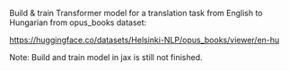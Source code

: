 Build & train Transformer model for a translation task from English to Hungarian from opus_books dataset:


https://huggingface.co/datasets/Helsinki-NLP/opus_books/viewer/en-hu

Note: Build and train model in jax is still not finished.
